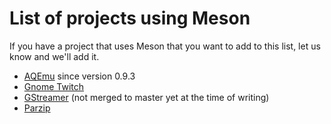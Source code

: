 # List of projects using Meson 

If you have a project that uses Meson that you want to add to this list, let us know and we'll add it.

 - [AQEmu](https://github.com/tobimensch/aqemu) since version 0.9.3
 - [Gnome Twitch](https://github.com/Ippytraxx/gnome-twitch)
 - [GStreamer](https://github.com/centricular/gstreamer) (not merged to master yet at the time of writing)
 - [Parzip](https://github.com/jpakkane/parzip)